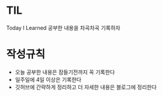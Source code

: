 # TIL
Today I Learned
공부한 내용을 차곡차곡 기록하자

# 작성규칙
* 오늘 공부한 내용은 잠들기전까지 꼭 기록한다
* 일주일에 4일 이상은 기록한다
* 깃허브에 간략하게 정리하고 더 자세한 내용은 블로그에 정리한다
